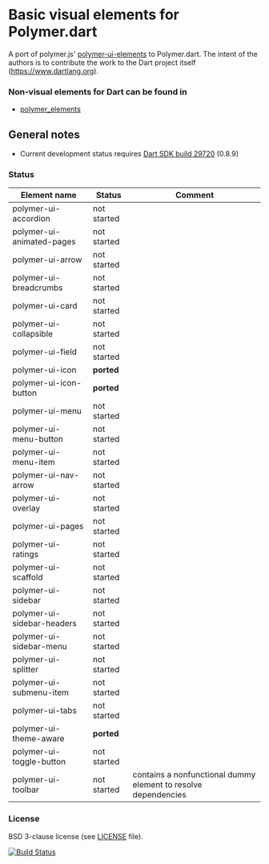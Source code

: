 # Basic visual elements for Polymer.dart

A port of polymer.js' [polymer-ui-elements](https://github.com/Polymer/polymer-ui-elements) to Polymer.dart.
The intent of the authors is to contribute the work to the Dart project itself (https://www.dartlang.org).

### Non-visual elements for Dart can be found in
* [polymer_elements](https://github.com/ErikGrimes/polymer_elements)

## General notes

* Current development status requires [Dart SDK build 29720](http://gsdview.appspot.com/dart-editor-archive-continuous/29720/) (0.8.9)

### Status

Element name                    |   Status    | Comment
------------------------------- | ----------- | ---
polymer-ui-accordion            | not started |
polymer-ui-animated-pages       | not started |
polymer-ui-arrow                | not started |
polymer-ui-breadcrumbs          | not started |
polymer-ui-card                 | not started |
polymer-ui-collapsible          | not started |
polymer-ui-field                | not started |
polymer-ui-icon                 | **ported**  |
polymer-ui-icon-button          | **ported**  |
polymer-ui-menu                 | not started |
polymer-ui-menu-button          | not started |
polymer-ui-menu-item            | not started |
polymer-ui-nav-arrow            | not started |
polymer-ui-overlay              | not started |
polymer-ui-pages                | not started |
polymer-ui-ratings              | not started |
polymer-ui-scaffold             | not started |
polymer-ui-sidebar              | not started |
polymer-ui-sidebar-headers      | not started |
polymer-ui-sidebar-menu         | not started |
polymer-ui-splitter             | not started |
polymer-ui-submenu-item         | not started |
polymer-ui-tabs                 | not started |
polymer-ui-theme-aware          | **ported**  |
polymer-ui-toggle-button        | not started |
polymer-ui-toolbar              | not started | contains a nonfunctional dummy element to resolve dependencies


### License
BSD 3-clause license (see [LICENSE](https://github.com/ErikGrimes/polymer-ui_elements/blob/master/LICENSE) file).

[![Build Status](https://drone.io/github.com/ErikGrimes/polymer-ui-elements/status.png)](https://drone.io/github.com/ErikGrimes/polymer-ui-elements/latest)


